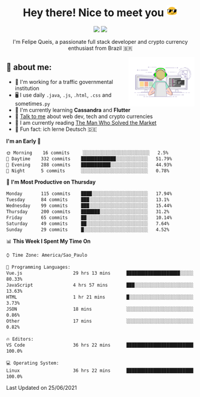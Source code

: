 
<h1 align="center">Hey there! Nice to meet you <img src="assets/sunglasses.gif" width="30"/></h1>

<p align="center">
  <a href="https://www.linkedin.com/in/fqueis"><img src="https://img.shields.io/badge/-LinkedIn-blue?style=flat&logo=Linkedin&logoColor=white" /></a>
  <a href="mailto:fqueis@gmail.com"><img src="https://img.shields.io/badge/-Gmail-c14438?style=flat&logo=Gmail&logoColor=white" /></a>
</p>

<p align="center">I'm Felipe Queis, a passionate full stack developer and crypto currency enthusiast from Brazil 🇧🇷</p>

<img width="35%" align="right" alt="fqueis" src="assets/profile.gif" /></p>

## 🤵 about me:

- 🏢 I'm working for a traffic governmental institution
- 🖥️ I use daily `.java`, `.js`, `.html`, `.css` and sometimes`.py`
- 🌱 I'm currently learning **Cassandra** and **Flutter**
- 💬 [Talk to me](https://github.com/fqueis/fqueis/discussions) about web dev, tech and crypto currencies
- 📖 I am currently reading [The Man Who Solved the Market](https://amzn.com/073521798X)
- 💭 Fun fact: ich lerne Deutsch 🇩🇪

<!--START_SECTION:waka-->
**I'm an Early 🐤** 

```text
🌞 Morning    16 commits     ░░░░░░░░░░░░░░░░░░░░░░░░░   2.5% 
🌆 Daytime    332 commits    █████████████░░░░░░░░░░░░   51.79% 
🌃 Evening    288 commits    ███████████░░░░░░░░░░░░░░   44.93% 
🌙 Night      5 commits      ░░░░░░░░░░░░░░░░░░░░░░░░░   0.78%

```
📅 **I'm Most Productive on Thursday** 

```text
Monday       115 commits    ████░░░░░░░░░░░░░░░░░░░░░   17.94% 
Tuesday      84 commits     ███░░░░░░░░░░░░░░░░░░░░░░   13.1% 
Wednesday    99 commits     ███░░░░░░░░░░░░░░░░░░░░░░   15.44% 
Thursday     200 commits    ███████░░░░░░░░░░░░░░░░░░   31.2% 
Friday       65 commits     ██░░░░░░░░░░░░░░░░░░░░░░░   10.14% 
Saturday     49 commits     ██░░░░░░░░░░░░░░░░░░░░░░░   7.64% 
Sunday       29 commits     █░░░░░░░░░░░░░░░░░░░░░░░░   4.52%

```


📊 **This Week I Spent My Time On** 

```text
⌚︎ Time Zone: America/Sao_Paulo

💬 Programming Languages: 
Vue.js                   29 hrs 13 mins      ████████████████████░░░░░   80.33% 
JavaScript               4 hrs 57 mins       ███░░░░░░░░░░░░░░░░░░░░░░   13.63% 
HTML                     1 hr 21 mins        █░░░░░░░░░░░░░░░░░░░░░░░░   3.73% 
JSON                     18 mins             ░░░░░░░░░░░░░░░░░░░░░░░░░   0.86% 
Other                    17 mins             ░░░░░░░░░░░░░░░░░░░░░░░░░   0.82%

🔥 Editors: 
VS Code                  36 hrs 22 mins      █████████████████████████   100.0%

💻 Operating System: 
Linux                    36 hrs 22 mins      █████████████████████████   100.0%

```


 Last Updated on 25/06/2021
<!--END_SECTION:waka-->
